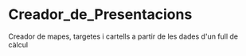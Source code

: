 # Creador_de_Presentacions
Creador de mapes, targetes i cartells a partir de les dades d'un full de càlcul
